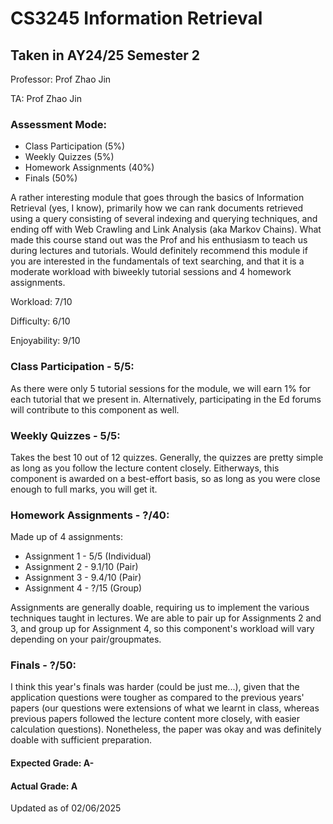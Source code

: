 # CS3245 Information Retrieval

## Taken in AY24/25 Semester 2

Professor: Prof Zhao Jin

TA: Prof Zhao Jin

### Assessment Mode:

- Class Participation (5%)
- Weekly Quizzes (5%)
- Homework Assignments (40%)
- Finals (50%)

A rather interesting module that goes through the basics of Information Retrieval (yes, I know), primarily how we can rank documents retrieved using a query consisting of several indexing and querying techniques, and ending off with Web Crawling and Link Analysis (aka Markov Chains). What made this course stand out was the Prof and his enthusiasm to teach us during lectures and tutorials. Would definitely recommend this module if you are interested in the fundamentals of text searching, and that it is a moderate workload with biweekly tutorial sessions and 4 homework assignments.

Workload: 7/10

Difficulty: 6/10

Enjoyability: 9/10

### Class Participation - 5/5:
As there were only 5 tutorial sessions for the module, we will earn 1% for each tutorial that we present in. Alternatively, participating in the Ed forums will contribute to this component as well.

### Weekly Quizzes - 5/5:
Takes the best 10 out of 12 quizzes. Generally, the quizzes are pretty simple as long as you follow the lecture content closely. Eitherways, this component is awarded on a best-effort basis, so as long as you were close enough to full marks, you will get it.

### Homework Assignments - ?/40:
Made up of 4 assignments:
- Assignment 1 - 5/5 (Individual)
- Assignment 2 - 9.1/10 (Pair)
- Assignment 3 - 9.4/10 (Pair)
- Assignment 4 - ?/15 (Group)

Assignments are generally doable, requiring us to implement the various techniques taught in lectures. We are able to pair up for Assignments 2 and 3, and group up for Assignment 4, so this component's workload will vary depending on your pair/groupmates.

### Finals - ?/50:
I think this year's finals was harder (could be just me...), given that the application questions were tougher as compared to the previous years' papers (our questions were extensions of what we learnt in class, whereas previous papers followed the lecture content more closely, with easier calculation questions). Nonetheless, the paper was okay and was definitely doable with sufficient preparation.

#### Expected Grade: A-

#### Actual Grade: A

Updated as of 02/06/2025

